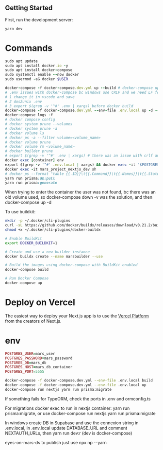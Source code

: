 ## Getting Started

First, run the development server:

```bash
yarn dev
```

# Commands

```ruby
sudo apt update
sudo apt install docker.io -y
sudo apt install docker-compose
sudo systemctl enable --now docker
sudo usermod -aG docker $USER

docker-compose -f docker-compose.dev.yml up --build # docker-compose up --build [service] & docker-compose restart
# .env issues with docker-compose bc windows use CRLF and we need LF for unix, options:
# 1 change it in vscode and save
# 2 dos2unix .env
# 3 export $(grep -v '^#' .env | xargs) before docker build
docker-compose -f docker-compose.dev.yml --env-file .env.local up -d --build
docker-compose logs -f
# docker compose config
# docker system prune --volumes
# docker system prune -a
# docker volume ls
# docker ps -a --filter volume=<volume_name>
# docker volume prune
# docker volume rm <volume_name>
# docker builder prune
# export $(grep -v '^#' .env | xargs) # there was an issue with crlf and lf for .env
docker exec [container] env
export $(grep -v '^#' .env.local | xargs) && docker exec -it "$POSTGRES_HOST_DEV" psql -U "$POSTGRES_USER" -d "$POSTGRES_DB"
docker exec -it mars_project_nextjs_dev sh
# docker ps --format "table {{.ID}}\t{{.Command}}\t{{.Names}}\t{{.Status}}"
yarn run prisma:db:pull
yarn run prisma:generate
```

When trying to enter the container the user was not found, bc there was an old volume used, so docker-compose down -v was the solution, and then docker-compose up -d

To use buildkit:

```bash
mkdir -p ~/.docker/cli-plugins
curl -sL https://github.com/docker/buildx/releases/download/v0.21.2/buildx-v0.21.2.linux-amd64 -o ~/.docker/cli-plugins/docker-buildx
chmod +x ~/.docker/cli-plugins/docker-buildx

# Enable BuildKit
export DOCKER_BUILDKIT=1

# Create and use a new builder instance
docker buildx create --name marsbuilder --use

# Build the images using docker-compose with BuildKit enabled
docker-compose build

# Run Docker Compose
docker-compose up
```

# Deploy on Vercel

The easiest way to deploy your Next.js app is to use the [Vercel Platform](https://vercel.com/new?utm_medium=default-template&filter=next.js&utm_source=create-next-app&utm_campaign=create-next-app-readme) from the creators of Next.js.

# env

```ruby
POSTGRES_USER=mars_user
POSTGRES_PASSWORD=mars_password
POSTGRES_DB=mars_db
POSTGRES_HOST=mars_db_container
POSTGRES_PORT=5555
```

```bash
docker-compose -f docker-compose.dev.yml --env-file .env.local build
docker-compose -f docker-compose.dev.yml --env-file .env.local up
docker-compose run nextjs yarn run prisma:migrate
```

If something fails for TypeORM, check the ports in .env and ormconfig.ts

For migrations docker exec to run in nextjs container: yarn run prisma:migrate, or use docker-compose run nextjs yarn run prisma:migrate

In windows create DB in Supabase and use the connexion string in .env.local, in .env.local update DATABASE_URL and comment NEXTAUTH_URLs, then yarn run dev:r (dev is docker-compose)

eyes-on-mars-ds to publish just use npx np --yarn

